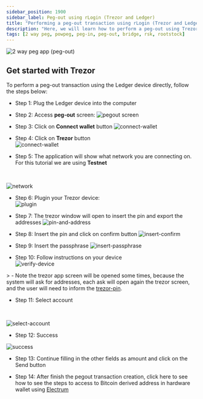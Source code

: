 ```yaml
---
sidebar_position: 1900
sidebar_label: Peg-out using rLogin (Trezor and Ledger)
title: "Performing a peg-out transaction using rLogin (Trezor and Ledger)"
description: "Here, we will learn how to perform a peg-out using Trezor."
tags: [2 way peg, powpeg, peg-in, peg-out, bridge, rsk, rootstock]
---
```


![2 way peg app (peg-out)](/img/resources/two-way-peg-app/pegout.gif)

## Get started with Trezor

To perform a peg-out transaction using the Ledger device directly, follow the steps below:

* Step 1: Plug the Ledger device into the computer

* Step 2: Access **peg-out** screen:
![pegout screen](/img/resources/two-way-peg-app/using-hd-wallets/acessing-pegout-screen.png)

* Step 3: Click on **Connect wallet** button
![connect-wallet](/img/resources/two-way-peg-app/using-hd-wallets/connect-wallet.png)

* Step 4: Click on **Trezor** button<br/>
![connect-wallet](/img/resources/two-way-peg-app/using-hd-wallets/trezor.png)

* Step 5: The application will show what network you are connecting on. For this tutorial we are using **Testnet** 

<br/>

![network](/img/resources/two-way-peg-app/using-hd-wallets/network.png)

* Step 6: Plugin your Trezor device:<br/>
![plugin](/img/resources/two-way-peg-app/using-hd-wallets/plugin.png)

* Step 7: The trezor window will open to insert the pin and export the addresses
![pin-and-address](/img/resources/two-way-peg-app/using-hd-wallets/pin-and-address.png)

* Step 8: Insert the pin and click on confirm button
![insert-confirm](/img/resources/two-way-peg-app/using-hd-wallets/insert-confirm.png)

* Step 9: Insert the passphrase
![insert-passphrase](/img/resources/two-way-peg-app/using-hd-wallets/pass.png)

* Step 10: Follow instructions on your device <br/>
![verify-device](/img/resources/two-way-peg-app/using-hd-wallets/follow-device.png)

​> - Note the trezor app screen will be opened some times, because the system will ask for addresses, each ask will open again the trezor screen, and the user will need to inform the [trezor-pin](/img/resources/two-way-peg-app/using-hd-wallets/pass.png).

* Step 11: Select account 

<br/>

![select-account](/img/resources/two-way-peg-app/using-hd-wallets/trezor-select-account.png)

* Step 12: Success

![success](/img/resources/two-way-peg-app/using-hd-wallets/trezor-sucess.png)

* Step 13: Continue filling in the other fields as amount and click on the Send button

* Step 14: After finish the pegout transaction creation, click here to see how to see the steps to access to Bitcoin derived address in hardware wallet using [Electrum](/resources/guides/two-way-peg-app/pegout/deriving-electrum)
